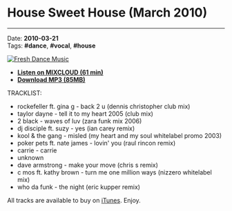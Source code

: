 # House Sweet House (March 2010)

----

Date: **2010-03-21**  
Tags: **#dance**, **#vocal**, **#house**  

[![Fresh Dance Music](https://drive.google.com/uc?export=download&id=0B8ZWtaisj528UURtMjg0TFFYcTA)](https://www.mixcloud.com/FreshDanceMusic/house-sweet-house-march-2010/)

* [**Listen on MIXCLOUD (61 min)**](https://www.mixcloud.com/FreshDanceMusic/house-sweet-house-march-2010/)
* [**Download MP3 (85MB)**](https://1drv.ms/u/s!AmzuuXrjf51v2LFvI5T8HfjjelMJsA?e=lZt7mK)

TRACKLIST:

* rockefeller ft. gina g - back 2 u (dennis christopher club mix)
* taylor dayne - tell it to my heart 2005 (club mix)
* 2 black - waves of luv (zara funk mix 2006)
* dj disciple ft. suzy - yes (ian carey remix)
* kool & the gang - misled (my heart and my soul whitelabel promo 2003)
* poker pets ft. nate james - lovin' you (raul rincon remix)
* carrie - carrie
* unknown
* dave armstrong - make your move (chris s remix)
* c mos ft. kathy brown - turn me one million ways (nizzero whitelabel mix)
* who da funk - the night (eric kupper remix)

All tracks are available to buy on <a href="http://itunes.apple.com/pl/" target="_blank">iTunes</a>.
Enjoy.